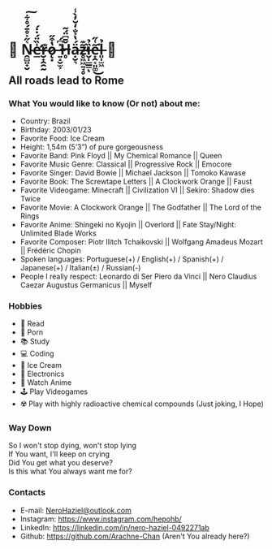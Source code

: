 # 🌹 Ṋ̴̻̤̟̮͛̋͐̊̄́̊͋͠e̶̛̲̍̏̈́̇̇́r̴̮̟̯̯̰͊ǫ̷͙̔͒̋ ̶͍̝̬̫͕̽͆́Ȟ̶̥̄͆̈́͂ạ̵̮͉̈́̔͐̐̒̆̓̀̾z̴̥͖͖͍̘̥̃͊̕ȉ̶̬̩̲̲̳̉ͅe̵̟̯͔͈͚͂͑̋͘͜l̶͈̩̫͖̉ 🌹

## All roads lead to Rome

### What You would like to know (Or not) about me:

  - Country: Brazil
  - Birthday: 2003/01/23
  - Favorite Food: Ice Cream
  - Height: 1,54m (5’3”) of pure gorgeousness
  - Favorite Band: Pink Floyd || My Chemical Romance || Queen
  - Favorite Music Genre: Classical || Progressive Rock || Emocore
  - Favorite Singer: David Bowie || Michael Jackson || Tomoko Kawase
  - Favorite Book: The Screwtape Letters || A Clockwork Orange || Faust
  - Favorite Videogame: Minecraft || Civilization VI || Sekiro: Shadow dies Twice
  - Favorite Movie: A Clockwork Orange || The Godfather || The Lord of the Rings
  - Favorite Anime: Shingeki no Kyojin || Overlord || Fate Stay/Night: Unlimited Blade Works
  - Favorite Composer: Piotr Ilitch Tchaikovski || Wolfgang Amadeus Mozart || Frédéric Chopin
  - Spoken languages: Portuguese(+) / English(+) / Spanish(+) / Japanese(+) / Italian(±) / Russian(-)
  - People I really respect: Leonardo di Ser Piero da Vinci || Nero Claudius Caezar Augustus Germanicus || Myself

### Hobbies
  - 📖 Read
  - 💋 Porn
  - 📚 Study
  - 💻 Coding
  - 🍨 Ice Cream
  - 🤖 Electronics
  - 🎎 Watch Anime
  - 🕹 Play Videogames
  - ☢️ Play with highly radioactive chemical compounds (Just joking, I Hope)

### Way Down
So I won't stop dying, won't stop lying<br />
If You want, I'll keep on crying<br />
Did You get what you deserve?<br />
Is this what You always want me for?

### Contacts

- E-mail: NeroHaziel@outlook.com
- Instagram: https://www.instagram.com/hepohb/
- LinkedIn: https://linkedin.com/in/nero-haziel-0492271ab
- Github: https://github.com/Arachne-Chan (Aren't You already here?)
<!-- Twitter: https://twitter.com/HepoHB
- Pinterest: https://br.pinterest.com/HEPOHB
- Reddit: https://www.reddit.com/user/HepoB -->
<!-- MyAnimeList: https://myanimelist.net/profile/Darling_Moon -->



<!--
**Tchaikochan/Tchaikochan** is a ✨ _special_ ✨ repository because its `README.md` (this file) appears on your GitHub profile.

Here are some ideas to get you started:

- 🔭 I’m currently working on ...
- 🌱 I’m currently learning ...
- 👯 I’m looking to collaborate on ...
- 🤔 I’m looking for help with ...
- 💬 Ask me about ...
- 📫 How to reach me: ...
- 😄 Pronouns: ...
- ⚡ Fun fact: ...
-->
